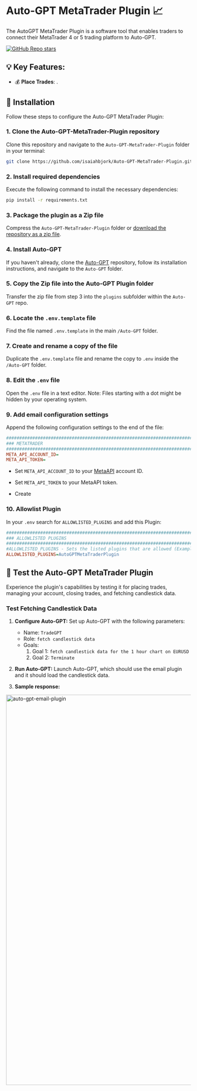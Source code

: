# Auto-GPT MetaTrader Plugin 📈
The AutoGPT MetaTrader Plugin is a software tool that enables traders to connect their MetaTrader 4 or 5 trading platform to Auto-GPT.

[![GitHub Repo stars](https://img.shields.io/github/stars/isaiahbjork/Auto-GPT-MetaTrader-Plugin?style=social)](https://github.com/isaiahbjork/Auto-GPT-MetaTrader-Plugin/stargazers)



## 💡 Key Features:
- 💰 **Place Trades**: .


## 🔧 Installation

Follow these steps to configure the Auto-GPT MetaTrader Plugin:

### 1. Clone the Auto-GPT-MetaTrader-Plugin repository
Clone this repository and navigate to the `Auto-GPT-MetaTrader-Plugin` folder in your terminal:

```bash
git clone https://github.com/isaiahbjork/Auto-GPT-MetaTrader-Plugin.git
```

### 2. Install required dependencies
Execute the following command to install the necessary dependencies:

```bash
pip install -r requirements.txt
```

### 3. Package the plugin as a Zip file
Compress the `Auto-GPT-MetaTrader-Plugin` folder or [download the repository as a zip file](https://github.com/isaiahbjork/Auto-GPT-MetaTrader-Plugin/archive/refs/heads/master.zip).

### 4. Install Auto-GPT
If you haven't already, clone the [Auto-GPT](https://github.com/Significant-Gravitas/Auto-GPT) repository, follow its installation instructions, and navigate to the `Auto-GPT` folder.

### 5. Copy the Zip file into the Auto-GPT Plugin folder
Transfer the zip file from step 3 into the `plugins` subfolder within the `Auto-GPT` repo.

### 6. Locate the `.env.template` file
Find the file named `.env.template` in the main `/Auto-GPT` folder.

### 7. Create and rename a copy of the file
Duplicate the `.env.template` file and rename the copy to `.env` inside the `/Auto-GPT` folder.

### 8. Edit the `.env` file
Open the `.env` file in a text editor. Note: Files starting with a dot might be hidden by your operating system.

### 9. Add email configuration settings
Append the following configuration settings to the end of the file:

```ini
################################################################################
### METATRADER
################################################################################
META_API_ACCOUNT_ID=
META_API_TOKEN=
```

- Set `META_API_ACCOUNT_ID` to your [MetaAPI](https://metaapi.cloud) account ID. 
- Set `META_API_TOKEN` to your MetaAPI token.

- Create

### 10. Allowlist Plugin
In your `.env` search for `ALLOWLISTED_PLUGINS` and add this Plugin:

```ini
################################################################################
### ALLOWLISTED PLUGINS
################################################################################
#ALLOWLISTED_PLUGINS - Sets the listed plugins that are allowed (Example: plugin1,plugin2,plugin3)
ALLOWLISTED_PLUGINS=AutoGPTMetaTraderPlugin
```

## 🧪 Test the Auto-GPT MetaTrader Plugin

Experience the plugin's capabilities by testing it for placing trades, managing your account, closing trades, and fetching candlestick data.

###  Test Fetching Candlestick Data

1. **Configure Auto-GPT:**
   Set up Auto-GPT with the following parameters:
   - Name: `TradeGPT`
   - Role: `fetch candlestick data`
   - Goals:
     1. Goal 1: `fetch candlestick data for the 1 hour chart on EURUSD`
     2. Goal 2: `Terminate`

2. **Run Auto-GPT:**
   Launch Auto-GPT, which should use the email plugin and it should load the candlestick data.


3. **Sample response:**
<img width="1063" alt="auto-gpt-email-plugin" src="https://i.ibb.co/qjt9QTw/fetch-candlesticks.png">


